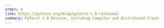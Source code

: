 ```yaml
---
order: 4
link: https://pytorch.org/blog/pytorch-1.8-released/
summary: PyTorch 1.8 Release, including Compiler and Distributed Training updates, and New Mobile Tutorials
---
```

